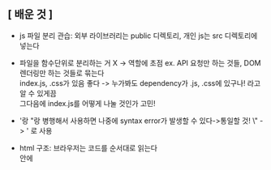 ## [ 배운 것 ]
- js 파일 분리 관습: 외부 라이브러리는 public 디렉토리, 개인 js는 src 디렉토리에 넣는다

- 파일을 함수단위로 분리하는 거 X -> 역할에 초점 ex. API 요청만 하는 것들, DOM 렌더링만 하는 것들로 묶는다
<br>index.js, .css가 있음 좋다 -> 누가봐도 dependency가 .js, .css에 있구나! 라고 알 수 있게끔
<br>그다음에 index.js를 어떻게 나눌 것인가 고민!

- '랑 "랑 병행해서 사용하면 나중에 syntax error가 발생할 수 있다->통일할 것!
\\" -> ' 로 사용

- html 구조: 브라우저는 코드를 순서대로 읽는다
<br><body>안에 <script> 넣기 지양 -> 넣을거면 그 이유를 정확히 설명할 것
<br><script>가 들어갈 수 있는 곳: (1) <body>가 끝나기 직전 (2) <head> 안 (3) <body> 끝나고 난 후
<br>-> 언제 <script>가 바인딩 되는지에 따라 다음과 같은 3가지 형태로 사용된다
<br>*** <script>가 바인딩이 언제 되는가? 가 key point

- git command
~~~
git branch: 
rm -rf:
git clone [원격 레포지토리 URL]:
git log: ':Q'
code . : 현재 디렉토리 기준으로 vs code 실행
git status: 
git add --all:
git push 원격저장소이름 브랜치이름
~~~
  
## [ 코드 리뷰 ]
내가 정한 idx 값 말고, DB에 있는 index를 가져오자! -> order가 인덱스 값

---

다음 시간까지 해야할 것) 
1. getList.js 를 ex.js 형태로 변환하기
2. [동영상 강의1](https://youtu.be/wcsVjmHrUQg)
3. [동영상 강의2](https://youtu.be/tJieVCgGzhs)
4. 환경변수와 앨리어스에 대해 알아오기
5. Array and object destructing(배열 및 객체 비구조화) 문법
6. promise, async, await 공부
7. fetch.then.catch 공부
